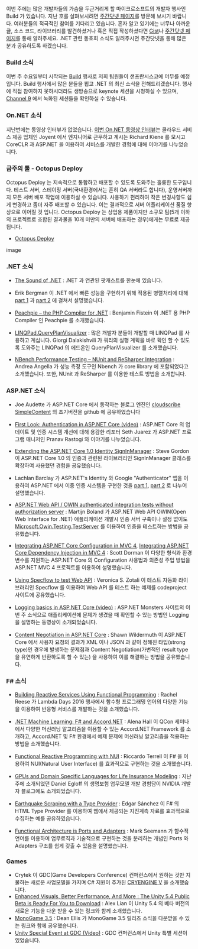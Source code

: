 이번 주에는 많은 개발자들의 가슴을 두근거리게 할 마이크로소프트의 개발자 행사인 Build 가 있습니다. 지난 호를 살펴보시려면 [주간닷넷 페이지](https://www.facebook.com/jugan.net/)를 방문해 보시기 바랍니다. 여러분들의 적극적인 참여를 기다리고 있습니다. 혼자 알고 있기에는 너무나 아까운 글, 소스 코드, 라이브러리를 발견하셨거나 혹은 직접 작성하셨다면 [Gist](https://gist.github.com/options/e9fc443b8c882157fe4a)나 [주간닷넷 페이지](https://www.facebook.com/jugan.net/)를 통해 알려주세요. .NET 관련 동호회 소식도 알려주시면 주간닷넷을 통해 많은 분과 공유하도록 하겠습니다.

### Build 소식
이번 주 수요일부터 시작되는 [Build](https://build.microsoft.com/) 행사로 저희 팀원들이 샌프란시스코에 머무를 예정입니다. Build 행사에서 많은 분들을 뵙고 .NET 의 최신 소식을 전해드리겠습니다. 행사에 직접 참여하지 못하시더라도 생방송으로 keynote 세션을 시청하실 수 있으며, [Channel 9](https://channel9.msdn.com/Events/Build) 에서 녹화된 세션들을 확인하실 수 있습니다. 

### On.NET 소식
지난번에는 동영상 인터뷰가 없었습니다. [이번 On.NET 동영상 인터뷰](https://www.youtube.com/watch?v=v5YUoeFCoe8)는 쿨라우드 서비스 제공 업체인 Joyent 에서 엔지니어로 근무하고 계시는 Richard Kiene 를 모시고 CoreCLR 과 ASP.NET 을 이용하여 서비스를 개발한 경험에 대해 이야기를 나누었습니다. 

### 금주의 툴 - Octopus Deploy
Octopus Deploy 는 지속적으로 통합하고 배포할 수 있도록 도와주는 훌륭한 도구입니다. 테스트 서버, 스테이징 서버(국내환경에서는 흔히 QA 서버라도 합니다), 운영서버까지 모든 서버 배포 작업에 이용하실 수 있습니다. 사용하기 편리하여 작은 변경사항도 쉽게 변경하고 좀더 자주 배포할 수 있습니다. 이는 결과적으로 서버 어플리케이션 품질 향상으로 이어질 것 입니다. Octopus Deploy 는 상업용 제품이지만 소규모 팀(5개 이하의 프로젝트로 조합된 결과물을 10개 미만의 서버에 배포하는 경우)에게는 무료로 제공됩니다.

* [Octopus Deploy](https://octopus.com/)

image

### .NET 소식
* [The Sound of .NET](http://thesoundof.net/) : .NET 과 연관된 팟캐스트를 한눈에 있습니다. 

* Erik Bergman 이 .NET 에서 빠른 성능을 구현하기 위해 적용된 병렬처리에 대해 [part 1](http://www.erikbergman.net/2016/03/10/high-speed-applications-parallelism-in-net-part-1/) 과 [part 2](http://www.erikbergman.net/2016/03/17/high-speed-applications-parallelism-in-net-part-2/) 에 걸쳐서 설명했습니다.

* [Peachpie – the PHP Compiler for .NET](http://blog.peachpie.io/2016/03/intro.html?m=1) : Benjamin Fistein 이 .NET 용 PHP Compiler 인 Peachpie 를 소개했습니다.

* [LINQPad.QueryPlanVisualizer](http://www.aboutmycode.com/miscellaneous/introducing-linqpad-queryplanvisualizer/) : 많은 개발자 분들이 개발할 때 LINQPad 를 사용하고 계십니다. Giorgi Dalakishvili 가 쿼리의 실행 계획을 바로 확인 할 수 있도록 도와주는 LINQPad 의 에드온인 QueryPlanVisualizer 를 소개했습니다.

* [NBench Performance Testing – NUnit and ReSharper Integration](http://www.dotnetalgorithms.com/2016/03/nbench-performance-testing-nunit-resharper-integration/) : Andrea Angella 가 성능 측정 도구인 Nbench 가 core library 에 포함되었다고 소개했습니다. 또한, NUnit 과 ReSharper 를 이용한 테스트 방법을 소개합니다. 

### ASP.NET 소식
* Joe Audette 가 ASP.NET Core 에서 동작하는 블로그 엔진인 [cloudscribe SimpleContent](https://github.com/joeaudette/cloudscribe.SimpleContent) 의 초기버전을 github 에 공유하였습니다

* [First Look: Authentication in ASP.NET Core (video)](https://blogs.msdn.microsoft.com/webdev/2016/03/11/first-look-authentication-in-asp-net-core/) : ASP.NET Core 의 업데이트 및 인증 시스템 개선에 대해 용감한 리포터 Seth Juarez 가 ASP.NET 프로그램 매니저인 Pranav Rastogi 와 이야기를 나누었습니다. 

* [Extending the ASP.NET Core 1.0 Identity SignInManager](http://stevejgordon.co.uk/extending-the-asp-net-core-identity-signinmanager) : Steve Gordon 이 ASP.NET Core 1.0 의 인증과 관련된 라이브러리인 SignInManager 클래스를 확장하여 사용했던 경험을 공유했습니다.

* Lachlan Barclay 가 ASP.NET's Identity 와 Google "Authenticator" 앱을 이용하여 ASP.NET 에서 이중 인증 시스템을 구현한 것을 [part 1](http://lachlanbarclay.net/2016/02/asp-dot-net-two-factor-auth-with-google-authenticator-app), [part 2](http://lachlanbarclay.net/2016/02/asp-dot-net-two-factor-auth-with-google-authenticator-app-part-2) 로 나누어 설명했습니다.

* [ASP.NET Web API / OWIN authenticated integration tests without authorization server](http://blogs.taiga.nl/martijn/2016/03/10/asp-net-web-api-owin-authenticated-integration-tests-without-authorization-server/) : Martijn Boland 가 ASP.NET Web API OWIN(Open Web Interface for .NET) 애플리케이션 개발시 인증 서버 구축이나 설정 없이도 [Microsoft.Owin.Testing.TestServer](https://blogs.msdn.microsoft.com/webdev/2013/11/26/unit-testing-owin-applications-using-testserver/) 를 이용하여 인증을  테스트하는 방법을 공유했습니다.

* [Integrating ASP.NET Core Configuration in MVC 4](http://scottdorman.github.io/2016/03/19/integrating-asp.net-core-configuration-in-mvc-4/), [Integrating ASP.NET Core Dependency Injection in MVC 4](http://geekswithblogs.net/sdorman/archive/2016/03/17/integrating-asp.net-core-dependency-injection-in-mvc-4.aspx) : Scott Dorman 이 다양한 형식과 환경변수를 지원하는 ASP.NET Core 의 Configuration 사용법과 의존성 주입 방법을 ASP.NET MVC 4 프로젝트를 이용하여 설명했습니다.

* [Using Specflow to test Web API](http://www.codeproject.com/Articles/1086520/Using-Specflow-to-test-Web-API-PART) : Veronica S. Zotali 이  테스트 자동화 라이브러리인 Specflow 를 이용하여 Web API 를 테스트 하는 예제를 codeproject 사이트에 공유했습니다.

* [Logging basics in ASP.NET Core (video)](http://aspnetmonsters.com/2016/03/monsters-weekly%5Cep16/) : ASP.NET Monsters 사이트의 이번 주 소식으로 애플리케이션에 문제가 생겼을 때 확인할 수 있는 방법인 Logging 을 설명하는 동영상이 소개되었습니다.

* [Content Negotiation in ASP.NET Core](http://wildermuth.com/2016/03/16/Content_Negotiation_in_ASP_NET_Core) : Shawn Wildermuth 이 ASP.NET Core 에서 사용자 요청의 결과가 XML 이나 JSON 과 같이 정해진 타입(strong type)인 경우에 발생하는 문제점과 Content Negotiation(가변적인 result type을 유연하게 반환하도록 할 수 있는) 을 사용하여 이를 해결하는 방법을 공유했습니다.

### F# 소식
* [Building Reactive Services Using Functional Programming](https://www.youtube.com/watch?v=lK-VhOOjxN8) : Rachel Reese 가 Lambda Days 2016 행사에서 함수형 프로그래밍 언어의 다양한 기능을 이용하여 반응형 서비스를 개발하는 것을 소개했습니다.

* [.NET Machine Learning: F# and Accord.NET](http://www.infoq.com/presentations/accord-net-machine-learning) : Alena Hall 이 QCon 세미나에서 다양한 머신러닝 알고리즘을 이용할 수 있는 Accord.NET Framework 를 소개하고, Accord.NET 및 F# 환경에서 예제 문제에 머신러닝 알고리즘을 적용하는 방법을 소개했습니다. 

* [Functional Reactive Programming with NUI](https://www.youtube.com/watch?v=AU2LT18SFP8) : Riccardo Terrell 이 F# 을 이용하여 NUI(Natural User Interface) 를 효과적으로 구현하는 것을 소개했습니다.

* [GPUs and Domain Specific Languages for Life Insurance Modeling](https://devblogs.nvidia.com/parallelforall/gpus-dsls-life-insurance-modeling/) : 지난주에 소개되었던 Daniel Egloff 의 생명보험 업무모델 개발 경험담이 NVIDIA 개발자 블로그에도 소개되었습니다.

* [Earthquake Scraping with a Type Provider](https://cogitoergofun.ghost.io/earthquake-scrapping-with-a-type-provider/) : Edgar Sánchez 이 F# 의 HTML Type Provider 를 이용하여 웹에서 제공되는 지진계측 자료를 효과적으로 수집하는 예를 공유하였습니다.

* [Functional Architecture is Ports and Adapters](http://blog.ploeh.dk/2016/03/18/functional-architecture-is-ports-and-adapters/) : Mark Seemann 가 함수적 언어를 이용하여 업무로직과 기술적으로 구현하는 것을 분리하는 개념인 Ports 와 Adapters 구조를 쉽게 갖출 수 있음을 설명했습니다.

### Games
* Crytek 이 GDC(Game Developers Conference) 컨퍼런스에서 원하는 것만 지불하는 새로운 사업모델을 가지며 C# 지원이 추가된 [CRYENGINE V](http://www.crytek.com/news/crytek-unveils-all-new-cryengine-v-and-community-centered--pay-what-you-want--model) 을 소개했습니다. 
* [Enhanced Visuals, Better Performance, And More : The Unity 5.4 Public Beta is Ready For You to Download](http://blogs.unity3d.com/2016/03/15/enhanced-visuals-better-performance-and-more-the-unity-5-4-public-beta-is-ready/) : Alex Lian 이 Unity 5.4 의 베타 버전의 새로운 기능을 다운 받을 수 있는 링크와 함께 소개했습니다. 
* [MonoGame 3.5](http://www.monogame.net/2016/03/17/monogame-3-5/) : Dean Ellis 가 MonoGame 3.5 릴리즈 소식을 다운받을 수 있는 링크와 함께 공유했습니다. 
* [Unity Special Event at GDC (Video)](https://www.youtube.com/watch?v=eN3PsU_iA80) : GDC 컨퍼런스에서 Unity 특별 세션이 있었습니다.
